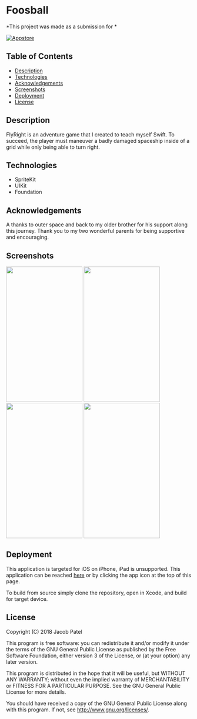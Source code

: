 # Foosball

*This project was made as a submission for * 

[![Appstore](FlyRight/Assets.xcassets/AppIcon.appiconset/Icon-App-57x57@2x.png)](https://itunes.apple.com/us/app/flyright-space-adventure/id1412455323?ls=1&mt=8)

## Table of Contents
- [Description](#description)
- [Technologies](#technologies)
- [Acknowledgements](#acknowledgements)
- [Screenshots](#screenshots)
- [Deployment](#deployment)
- [License](#license)

## Description

FlyRight is an adventure game that I created to teach myself Swift. To succeed, the player must maneuver a badly damaged spaceship inside of a grid while only being able to turn right.

## Technologies

* SpriteKit
* UIKit
* Foundation

## Acknowledgements

A thanks to outer space and back to my older brother for his support along this journey. Thank you to my two wonderful parents for being supportive and encouraging.

## Screenshots

<img src="Screenshots/Menu.jpg" width="207" height="368"> <img src="Screenshots/Game.jpg" width="207" height="368">
<img src="Screenshots/GameOver.jpg" width="207" height="368"> <img src="Screenshots/Launchscreen.jpg" width="207" height="368">

## Deployment

This application is targeted for iOS on iPhone, iPad is unsupported. This application can be reached [here](https://itunes.apple.com/us/app/flyright-space-adventure/id1412455323?ls=1&mt=8) or by clicking the  app icon at the top of this page.

To build from source simply clone the repository, open in Xcode, and build for target device.

## License

 Copyright (C) 2018 Jacob Patel

 This program is free software: you can redistribute it and/or modify
 it under the terms of the GNU General Public License as published by
 the Free Software Foundation, either version 3 of the License, or
 (at your option) any later version.

 This program is distributed in the hope that it will be useful,
 but WITHOUT ANY WARRANTY; without even the implied warranty of
 MERCHANTABILITY or FITNESS FOR A PARTICULAR PURPOSE.  See the
 GNU General Public License for more details.

 You should have received a copy of the GNU General Public License
 along with this program.  If not, see <http://www.gnu.org/licenses/>.
